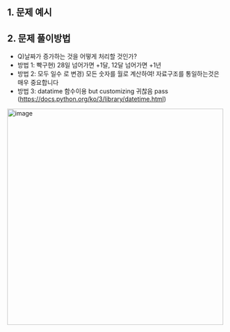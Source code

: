 ##


## 1. 문제 예시

## 2. 문제 풀이방법

- Q)날짜가 증가하는 것을 어떻게 처리할 것인가?
- 방법 1: 빡구현) 28일 넘어가면 +1달, 12달 넘어가면 +1년
- 방법 2: 모두 일수 로 변경) 모든 숫자를 월로 계산하여!  자료구조를 통일하는것은 매우 중요합니다
- 방법 3: datatime 함수이용 but customizing 귀찮음 pass
(https://docs.python.org/ko/3/library/datetime.html)

<img width="497" alt="image" src="https://user-images.githubusercontent.com/39439424/228772936-45e2ebec-8298-451f-92c8-8cc553a13251.png">


